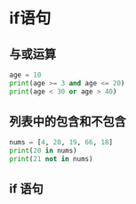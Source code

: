 # if语句

## 与或运算

```python
age = 10
print(age >= 3 and age <= 20)
print(age < 30 or age > 40)
```

## 列表中的包含和不包含

```python
nums = [4, 20, 19, 66, 18]
print(20 in nums)
print(21 not in nums)
```

## if 语句

```python

```
